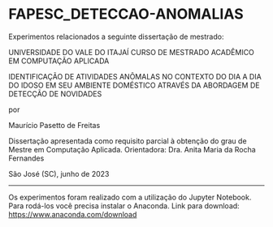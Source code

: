 # FAPESC_DETECCAO-ANOMALIAS
Experimentos relacionados a seguinte dissertação de mestrado:

UNIVERSIDADE DO VALE DO ITAJAÍ
CURSO DE MESTRADO ACADÊMICO EM 
COMPUTAÇÃO APLICADA

IDENTIFICAÇÃO DE ATIVIDADES ANÔMALAS NO CONTEXTO DO DIA A DIA DO IDOSO EM SEU AMBIENTE DOMÉSTICO ATRAVÉS DA ABORDAGEM DE DETECÇÃO DE NOVIDADES

por

Maurício Pasetto de Freitas

Dissertação apresentada como requisito parcial à obtenção do grau de Mestre em Computação Aplicada.
Orientadora: Dra. Anita Maria da Rocha Fernandes

São José (SC), junho de 2023 

*************************************************************************************
Os experimentos foram realizado com a utilização do Jupyter Notebook.
Para rodá-los você precisa instalar o Anaconda.
Link para download: https://www.anaconda.com/download 


